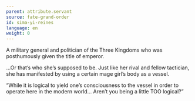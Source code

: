 ```yaml
---
parent: attribute.servant
source: fate-grand-order
id: sima-yi-reines
language: en
weight: 0
---
```


A military general and politician of the Three Kingdoms who was posthumously given the title of emperor.

…Or that’s who she’s supposed to be. Just like her rival and fellow tactician, she has manifested by using a certain mage girl’s body as a vessel.

“While it is logical to yield one’s consciousness to the vessel in order to operate here in the modern world… Aren’t you being a little TOO logical?”
